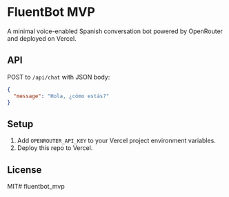 # FluentBot MVP

A minimal voice-enabled Spanish conversation bot powered by OpenRouter and deployed on Vercel.

## API

POST to `/api/chat` with JSON body:

```json
{
  "message": "Hola, ¿cómo estás?"
}
```

## Setup

1. Add `OPENROUTER_API_KEY` to your Vercel project environment variables.
2. Deploy this repo to Vercel.

## License

MIT# fluentbot_mvp
